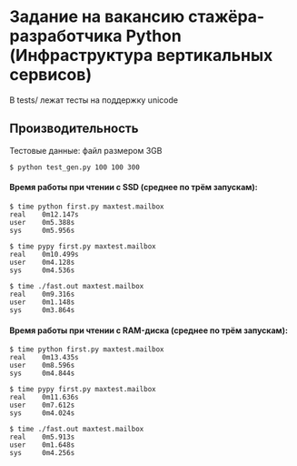 # Задание на вакансию стажёра-разработчика Python (Инфраструктура вертикальных сервисов)

В tests/ лежат тесты на поддержку unicode

## Производительность
Тестовые данные: файл размером 3GB

`$ python test_gen.py 100 100 300`
#### Время работы при чтении с SSD (среднее по трём запускам):
```
$ time python first.py maxtest.mailbox 
real	0m12.147s
user	0m5.388s
sys	    0m5.956s
```
```
$ time pypy first.py maxtest.mailbox 
real	0m10.499s
user	0m4.128s
sys	    0m4.536s
```
```
$ time ./fast.out maxtest.mailbox 
real	0m9.316s
user	0m1.148s
sys	    0m3.864s
```
#### Время работы при чтении с RAM-диска (среднее по трём запускам):
```
$ time python first.py maxtest.mailbox 
real	0m13.435s
user	0m8.596s
sys	    0m4.844s
```
```
$ time pypy first.py maxtest.mailbox 
real	0m11.636s
user	0m7.612s
sys	    0m4.024s
```
```
$ time ./fast.out maxtest.mailbox 
real	0m5.913s
user	0m1.648s
sys	    0m4.256s
```